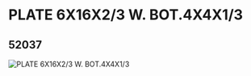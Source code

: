 # PLATE 6X16X2/3 W. BOT.4X4X1/3
## 52037
![PLATE 6X16X2/3 W. BOT.4X4X1/3](https://lc-www-live-s.legocdn.com/media/bricks/5/2/4259901.jpg)